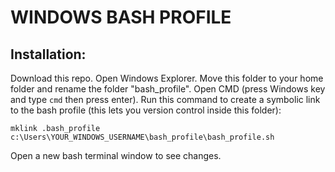 # **WINDOWS** BASH PROFILE

## Installation:

Download this repo. Open Windows Explorer. Move this folder to your home folder and rename the folder "bash_profile". Open CMD (press Windows key and type `cmd` then press enter). Run this command to create a symbolic link to the bash profile (this lets you version control inside this folder):

`mklink .bash_profile c:\Users\YOUR_WINDOWS_USERNAME\bash_profile\bash_profile.sh`

Open a new bash terminal window to see changes.